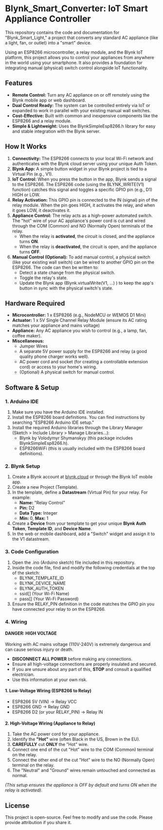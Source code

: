 # **Blynk\_Smart\_Converter: IoT Smart Appliance Controller**

This repository contains the code and documentation for "Blynk\_Smart\_Light," a project that converts any standard AC appliance (like a light, fan, or outlet) into a "smart" device.

Using an ESP8266 microcontroller, a relay module, and the Blynk IoT platform, this project allows you to control your appliances from anywhere in the world using your smartphone. It also provides a foundation for integrating manual (physical) switch control alongside IoT functionality.

## **Features**

* **Remote Control:** Turn any AC appliance on or off remotely using the Blynk mobile app or web dashboard.  
* **Dual Control Ready:** The system can be controlled entirely via IoT or expanded to work in parallel with your existing manual wall switches.  
* **Cost-Effective:** Built with common and inexpensive components like the ESP8266 and a relay module.  
* **Simple & Lightweight:** Uses the BlynkSimpleEsp8266.h library for easy and stable integration with the Blynk server.

## **How It Works**

1. **Connectivity:** The ESP8266 connects to your local Wi-Fi network and authenticates with the Blynk cloud server using your unique Auth Token.  
2. **Blynk App:** A simple button widget in your Blynk project is tied to a Virtual Pin (e.g., V1).  
3. **IoT Control:** When you press the button in the app, Blynk sends a signal to the ESP8266. The ESP8266 code (using the BLYNK\_WRITE(V1) function) catches this signal and toggles a specific GPIO pin (e.g., D1) HIGH or LOW.  
4. **Relay Activation:** This GPIO pin is connected to the IN (signal) pin of the relay module. When the pin goes HIGH, it activates the relay, and when it goes LOW, it deactivates it.  
5. **Appliance Control:** The relay acts as a high-power automated switch. The "hot" wire of your AC appliance's power cord is cut and wired through the COM (Common) and NO (Normally Open) terminals of the relay.  
   * When the relay is **activated**, the circuit is closed, and the appliance turns **ON**.  
   * When the relay is **deactivated**, the circuit is open, and the appliance turns **OFF**.  
6. **Manual Control (Optional):** To add manual control, a physical switch (like your existing wall switch) can be wired to another GPIO pin on the ESP8266. The code can then be written to:  
   * Detect a state change from the physical switch.  
   * Toggle the relay's state.  
   * Update the Blynk app (Blynk.virtualWrite(V1, ...) ) to keep the app's button in sync with the physical switch's state.

## **Hardware Required**

* **Microcontroller:** 1 x ESP8266 (e.g., NodeMCU or WEMOS D1 Mini)  
* **Actuator:** 1 x 5V Single Channel Relay Module (ensure its AC rating matches your appliance and mains voltage)  
* **Appliance:** Any AC appliance you wish to control (e.g., a lamp, fan, coffee maker).  
* **Miscellaneous:**  
  * Jumper Wires  
  * A separate 5V power supply for the ESP8266 and relay (a good quality phone charger works well).  
  * AC power cord and socket (for creating a controllable extension cord) or access to your home's wiring.  
  * (Optional) A physical switch for manual control.

## **Software & Setup**

### **1\. Arduino IDE**

1. Make sure you have the Arduino IDE installed.  
2. Install the ESP8266 board definitions. You can find instructions by searching "ESP8266 Arduino IDE setup."  
3. Install the required Arduino libraries through the Library Manager (Sketch \> Include Library \> Manage Libraries...):  
   * Blynk by Volodymyr Shymanskyy (this package includes BlynkSimpleEsp8266.h).  
   * ESP8266WiFi (this is usually included with the ESP8266 board definitions).

### **2\. Blynk Setup**

1. Create a Blynk account at [blynk.cloud](https://blynk.cloud/) or through the Blynk IoT mobile app.  
2. Create a new Project (Template).  
3. In the template, define a **Datastream** (Virtual Pin) for your relay. For example:  
   * **Name:** "Relay Control"  
   * **Pin:** D2  
   * **Data Type:** Integer  
   * **Min:** 0, **Max:** 1  
4. Create a **Device** from your template to get your unique **Blynk Auth Token**, **Template ID**, and **Device Name**.  
5. In the web or mobile dashboard, add a "Switch" widget and assign it to the V1 datastream.

### **3\. Code Configuration**

1. Open the .ino (Arduino sketch) file included in this repository.  
2. Inside the code file, find and modify the following credentials at the top of the sketch:  
   * BLYNK\_TEMPLATE\_ID  
   * BLYNK\_DEVICE\_NAME  
   * BLYNK\_AUTH\_TOKEN  
   * ssid\[\] (Your Wi-Fi Name)  
   * pass\[\] (Your Wi-Fi Password)  
3. Ensure the RELAY\_PIN definition in the code matches the GPIO pin you have connected your relay to on the ESP8266.

### **4\. Wiring**

#### **DANGER: HIGH VOLTAGE**

Working with AC mains voltage (110V-240V) is extremely dangerous and can cause serious injury or death.

* **DISCONNECT ALL POWER** before making any connections.  
* Ensure all high-voltage connections are properly insulated and secured.  
* If you are unsure about any part of this, **STOP** and consult a qualified electrician.  
* Use this information at your own risk.

#### **1\. Low-Voltage Wiring (ESP8266 to Relay)**

* ESP8266 5V (VIN) \-\> Relay VCC  
* ESP8266 GND \-\> Relay GND  
* ESP8266 D2 (or your RELAY\_PIN) \-\> Relay IN

#### **2\. High-Voltage Wiring (Appliance to Relay)**

1. Take the AC power cord for your appliance.  
2. Identify the **"Hot"** wire (often Black in the US, Brown in the EU).  
3. **CAREFULLY** cut **ONLY** the "Hot" wire.  
4. Connect one end of the cut "Hot" wire to the COM (Common) terminal on the relay.  
5. Connect the other end of the cut "Hot" wire to the NO (Normally Open) terminal on the relay.  
6. The "Neutral" and "Ground" wires remain untouched and connected as normal.

*(This setup ensures the appliance is OFF by default and turns ON when the relay is activated).*

## **License**

This project is open-source. Feel free to modify and use the code. Please provide attribution if you share it.
